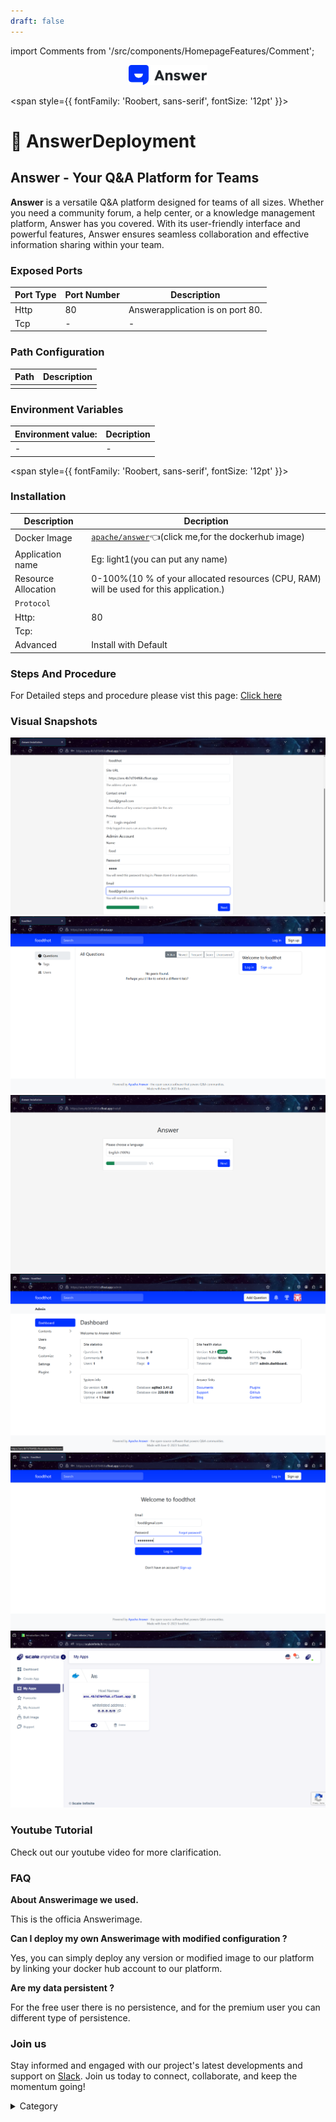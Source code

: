 ```yaml
---
draft: false
---
```

import Comments from '/src/components/HomepageFeatures/Comment';

<p align="center">
  <img src="/img/34.png" alt="Alt Text" width="25%"/>
</p> 


<span style={{ fontFamily: 'Roobert, sans-serif', fontSize: '12pt' }}>

# 📱 AnswerDeployment

## Answer - Your Q&A Platform for Teams

**Answer** is a versatile Q&A platform designed for teams of all sizes. Whether you need a community forum, a help center, or a knowledge management platform, Answer has you covered. With its user-friendly interface and powerful features, Answer ensures seamless collaboration and effective information sharing within your team.


### Exposed Ports

| Port Type | Port Number | Description                                   |
| --------- | ----------- | --------------------------------------------- |
| Http      | 80        | Answerapplication is on port 80.    |
| Tcp       | -           | -             |

### Path Configuration



| Path                                      | Description                                     |
| ----------------------------------------- | ----------------------------------------------- |
|      |      |



### Environment Variables


|   **Environment value:**          | Decription                                                                                                               | 
| --------------------- | ------                                                                                                                   | 
|-       |  -                              |


</span>


<span style={{ fontFamily: 'Roobert, sans-serif', fontSize: '12pt' }}>

### Installation

|  Description          | Decription                                                                                                               | 
| --------------------- | ------                                                                                                                   | 
| Docker Image          |  [`apache/answer`](https://hub.docker.com/r/apache/answer)👈(click me,for the dockerhub image)                                   |
| Application name      |  Eg: light1(you can put any name)                                                                                        | 
| Resource Allocation   |  0-100%(10 % of your allocated resources (CPU, RAM) will be used for this application.)                                  | 
| `Protocol`            |                                                                                                                          | 
|  Http:                | 80                                                                                                                      |
|  Tcp:                 |                                                                                                                          | 
|    Advanced           |    Install with Default                                                                                                  |

                                   


### Steps And Procedure

For Detailed steps and procedure please vist this page: [Click here](https://techscaleinfinite.github.io/introduction/cloud-float/Steps%20and%20procedure)

### Visual Snapshots
![Alt Text](/img/u55.png)
![Alt Text](/img/u66.png)
![Alt Text](/img/u76.png)
![Alt Text](/img/u664.png)
![Alt Text](/img/u665.png)
![Alt Text](/img/u666.png)



### Youtube Tutorial&#x20;

Check out our youtube video for more clarification.



### FAQ

**About  Answerimage we used.**

This is the officia Answerimage.

**Can I deploy my own Answerimage with modified configuration ?**

Yes, you can simply deploy any version or modified image to our platform by linking your docker hub account to our platform.

**Are my data persistent ?**

For the free user there is no persistence, and for the premium user you can different type of persistence.

### Join us

Stay informed and engaged with our project's latest developments and support on [Slack](https://app.slack.com/client/T04QS32JX6E/C04QKEWE146). Join us today to connect, collaborate, and keep the momentum going!&#x20;





<details>

<summary>Category</summary>

Kubernetes, cloud computing, DevOps, cloud services, hosting platform, container orchestration, cloud infrastructure, cloud deployment, cloud management, cloud technology, cloud solutions  social networking, social media,lightstreamer

</details>

</span>


<Comments />